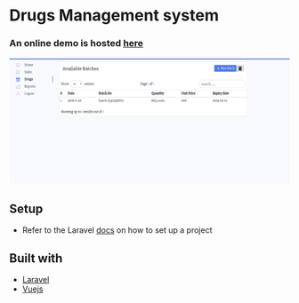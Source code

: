 # Drugs Management system

### An online demo is hosted [here](https://one-drug-store.herokuapp.com/)
![demo image](demo.png "Demo")

## Setup
- Refer to the Laravel [docs](https://laravel.com/docs/5.7) on how to set up a project

## Built with
- [Laravel](https://laravel.com/)
- [Vuejs](https://vuejs.org/)